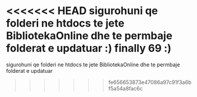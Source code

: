 <<<<<<< HEAD
sigurohuni qe folderi ne htdocs te jete BibliotekaOnline dhe te permbaje folderat e updatuar :)
finally 69 :)
=======
sigurohuni qe folderi ne htdocs te jete BibliotekaOnline dhe te permbaje folderat e updatuar 
>>>>>>> fe656653873e47086a97c91f3a6bf5a54a8fac6c
